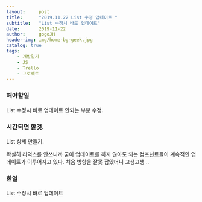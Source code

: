 ```yaml
---
layout:     post
title:      "2019.11.22 List 수정 업데이트 "
subtitle:   "List 수정시 바로 업데이트"
date:       2019-11-22
author:     gogoJH
header-img: img/home-bg-geek.jpg
catalog: true
tags:
    - 개발일기
    - JS
    - Trello
    - 프로젝트
---
```

### 해야할일 
List 수정시 바로 업데이트 안되는 부분 수정.

### 시간되면 할것.
List 상세 만들기.


확실히 리덕스를 안쓰니까 굳이 업데이트를 하지 않아도 되는
컴포넌트들이 계속적인 업데이트가 이루어지고 있다.
처음 방향을 잘못 잡았더니 고생고생 ..


### 한일 
List 수정시 바로 업데이트

<!--stackedit_data:
eyJoaXN0b3J5IjpbLTQ3OTkyNzQwMCwzNDM4ODM0MTVdfQ==
-->